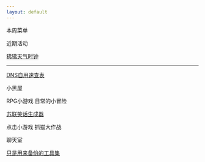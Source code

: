 ```yaml
---
layout: default
---
```


本周菜单

近期活动

[狒狒天气时钟](https://asvel.github.io/ffxiv-weather-bell/)

-----

[DNS自用速查表](./dnslookup/dnslookup.md)

小黑屋

RPG小游戏 日常的小冒险

[苏联笑话生成器](./awsl.html)

点击小游戏 抓猫大作战

聊天室

[只是用来备份的工具集](./toolslist.html)

